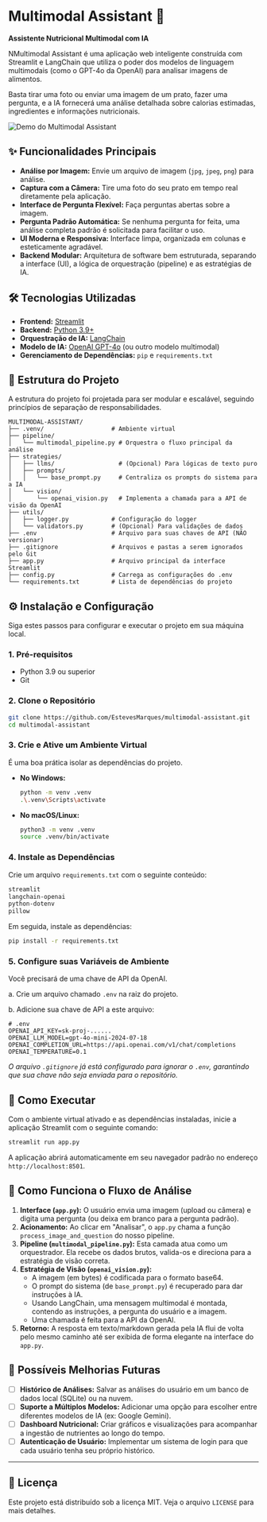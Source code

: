 # Multimodal Assistant 🥗

**Assistente Nutricional Multimodal com IA**

NMultimodal Assistant é uma aplicação web inteligente construída com Streamlit e LangChain que utiliza o poder dos modelos de linguagem multimodais (como o GPT-4o da OpenAI) para analisar imagens de alimentos.

Basta tirar uma foto ou enviar uma imagem de um prato, fazer uma pergunta, e a IA fornecerá uma análise detalhada sobre calorias estimadas, ingredientes e informações nutricionais.

![Demo do Multimodal Assistant](https://iaplaybook.tech/images/posts/multimodal-assistant-demo.gif) 


## ✨ Funcionalidades Principais

-   **Análise por Imagem:** Envie um arquivo de imagem (`jpg`, `jpeg`, `png`) para análise.
-   **Captura com a Câmera:** Tire uma foto do seu prato em tempo real diretamente pela aplicação.
-   **Interface de Pergunta Flexível:** Faça perguntas abertas sobre a imagem.
-   **Pergunta Padrão Automática:** Se nenhuma pergunta for feita, uma análise completa padrão é solicitada para facilitar o uso.
-   **UI Moderna e Responsiva:** Interface limpa, organizada em colunas e esteticamente agradável.
-   **Backend Modular:** Arquitetura de software bem estruturada, separando a interface (UI), a lógica de orquestração (pipeline) e as estratégias de IA.


## 🛠️ Tecnologias Utilizadas

-   **Frontend:** [Streamlit](https://streamlit.io/)
-   **Backend:** [Python 3.9+](https://www.python.org/)
-   **Orquestração de IA:** [LangChain](https://www.langchain.com/)
-   **Modelo de IA:** [OpenAI GPT-4o](https://openai.com/index/hello-gpt-4o/) (ou outro modelo multimodal)
-   **Gerenciamento de Dependências:** `pip` e `requirements.txt`


## 📂 Estrutura do Projeto

A estrutura do projeto foi projetada para ser modular e escalável, seguindo princípios de separação de responsabilidades.

```
MULTIMODAL-ASSISTANT/
├── .venv/                   # Ambiente virtual
├── pipeline/
│   └── multimodal_pipeline.py # Orquestra o fluxo principal da análise
├── strategies/
│   ├── llms/                  # (Opcional) Para lógicas de texto puro
│   ├── prompts/
│   │   └── base_prompt.py     # Centraliza os prompts do sistema para a IA
│   └── vision/
│       └── openai_vision.py   # Implementa a chamada para a API de visão da OpenAI
├── utils/
│   ├── logger.py            # Configuração do logger
│   └── validators.py        # (Opcional) Para validações de dados
├── .env                     # Arquivo para suas chaves de API (NÃO versionar)
├── .gitignore               # Arquivos e pastas a serem ignorados pelo Git
├── app.py                   # Arquivo principal da interface Streamlit
├── config.py                # Carrega as configurações do .env
└── requirements.txt         # Lista de dependências do projeto
```


## ⚙️ Instalação e Configuração

Siga estes passos para configurar e executar o projeto em sua máquina local.

### 1. Pré-requisitos

-   Python 3.9 ou superior
-   Git

### 2. Clone o Repositório

```bash
git clone https://github.com/EstevesMarques/multimodal-assistant.git
cd multimodal-assistant
```

### 3. Crie e Ative um Ambiente Virtual

É uma boa prática isolar as dependências do projeto.

-   **No Windows:**
    ```bash
    python -m venv .venv
    .\.venv\Scripts\activate
    ```

-   **No macOS/Linux:**
    ```bash
    python3 -m venv .venv
    source .venv/bin/activate
    ```

### 4. Instale as Dependências

Crie um arquivo `requirements.txt` com o seguinte conteúdo:

```txt
streamlit
langchain-openai
python-dotenv
pillow
```

Em seguida, instale as dependências:

```bash
pip install -r requirements.txt
```

### 5. Configure suas Variáveis de Ambiente

Você precisará de uma chave de API da OpenAI.

a. Crie um arquivo chamado `.env` na raiz do projeto.

b. Adicione sua chave de API a este arquivo:

```
# .env
OPENAI_API_KEY=sk-proj-......
OPENAI_LLM_MODEL=gpt-4o-mini-2024-07-18
OPENAI_COMPLETION_URL=https://api.openai.com/v1/chat/completions
OPENAI_TEMPERATURE=0.1
```

*O arquivo `.gitignore` já está configurado para ignorar o `.env`, garantindo que sua chave não seja enviada para o repositório.*


## 🚀 Como Executar

Com o ambiente virtual ativado e as dependências instaladas, inicie a aplicação Streamlit com o seguinte comando:

```bash
streamlit run app.py
```

A aplicação abrirá automaticamente em seu navegador padrão no endereço `http://localhost:8501`.


## 🧠 Como Funciona o Fluxo de Análise

1.  **Interface (`app.py`):** O usuário envia uma imagem (upload ou câmera) e digita uma pergunta (ou deixa em branco para a pergunta padrão).
2.  **Acionamento:** Ao clicar em "Analisar", o `app.py` chama a função `process_image_and_question` do nosso pipeline.
3.  **Pipeline (`multimodal_pipeline.py`):** Esta camada atua como um orquestrador. Ela recebe os dados brutos, valida-os e direciona para a estratégia de visão correta.
4.  **Estratégia de Visão (`openai_vision.py`):**
    -   A imagem (em bytes) é codificada para o formato base64.
    -   O prompt do sistema (de `base_prompt.py`) é recuperado para dar instruções à IA.
    -   Usando LangChain, uma mensagem multimodal é montada, contendo as instruções, a pergunta do usuário e a imagem.
    -   Uma chamada é feita para a API da OpenAI.
5.  **Retorno:** A resposta em texto/markdown gerada pela IA flui de volta pelo mesmo caminho até ser exibida de forma elegante na interface do `app.py`.


## 🔮 Possíveis Melhorias Futuras

-   [ ] **Histórico de Análises:** Salvar as análises do usuário em um banco de dados local (SQLite) ou na nuvem.
-   [ ] **Suporte a Múltiplos Modelos:** Adicionar uma opção para escolher entre diferentes modelos de IA (ex: Google Gemini).
-   [ ] **Dashboard Nutricional:** Criar gráficos e visualizações para acompanhar a ingestão de nutrientes ao longo do tempo.
-   [ ] **Autenticação de Usuário:** Implementar um sistema de login para que cada usuário tenha seu próprio histórico.

---

## 📄 Licença

Este projeto está distribuído sob a licença MIT. Veja o arquivo `LICENSE` para mais detalhes. 
